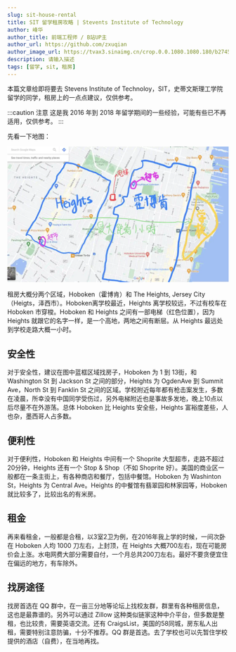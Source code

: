 ```yaml
---
slug: sit-house-rental
title: SIT 留学租房攻略 | Stevents Institute of Technology
author: 峰华
author_title: 前端工程师 / B站UP主
author_url: https://github.com/zxuqian
author_image_url: https://tvax3.sinaimg.cn/crop.0.0.1080.1080.180/b2745d44ly8g8s4muqeggj20u00u0n0k.jpg?KID=imgbed,tva&Expires=1582389585&ssig=EvXmyu%2FXsX
description: 请输入描述
tags: [留学, sit, 租房]
---
```


本篇文章给即将要去 Stevens Institute of Technoloy，SIT，史蒂文斯理工学院留学的同学，租房上的一点点建议，仅供参考。

:::caution 注意
这是我 2016 年到 2018 年留学期间的一些经验，可能有些已不再适用，仅供参考。
:::

<!-- truncate -->

先看一下地图：

![sit租房地图](./img/2021-06-03-22-14-11.webp)

租房大概分两个区域，Hoboken（霍博肯）和 The Heights, Jersey City（Heigts，泽西市）。Hoboken离学校最近，Heights 离学校较远，不过有校车在 Hoboken 市穿梭。Hoboken 和 Heights 之间有一部电梯（红色位置），因为 Heights 就跟它的名字一样，是一个高地，两地之间有断层。从 Heights 最远处到学校走路大概一小时。

## 安全性

对于安全性，建议在图中蓝框区域找房子，Hoboken 为 1 到 13街，和 Washington St 到 Jackson St 之间的部分，Heights 为 OgdenAve 到 Summit Ave，North St 到 Fanklin St 之间的区域。学校附近每年都有枪击案发生，多数在凌晨，所幸没有中国同学受伤过，另外电梯附近也是事故多发地，晚上10点以后尽量不在外游荡。总体 Hoboken 比 Heights 安全些，Heights 富裕度差些，人也杂，墨西哥人占多数。

## 便利性

对于便利性，Hoboken 和 Heights 中间有一个 Shoprite 大型超市，走路不超过20分钟，Heights 还有一个 Stop & Shop（不如 Shoprite 好）。美国的商业区一般都在一条主街上，有各种商店和餐厅，包括中餐馆。Hoboken 为 Washinton St，Heights 为 Central Ave。Heights 的中餐馆有翡翠园和林家园等，Hoboken 就比较多了，比较出名的有米房。

## 租金

再来看租金，一般都是合租，以3室2卫为例，在2016年我上学的时候，一间次卧在 Hoboken 人均 1000 刀左右，上封顶，在 Heights 大概700左右，现在可能房价会上涨。水电网费大部分需要自付，一个月总共200刀左右。最好不要贪便宜住在偏远的地方，有车除外。

## 找房途径

找房首选在 QQ 群中，在一亩三分地等论坛上找校友群，群里有各种租房信息，这也是最靠谱的。另外可以通过 Zillow 这种类似链家这种中介平台，但多数是整租，也比较贵，需要英语交流。还有 CraigsList，美国的58同城，房东私人出租，需要特别注意防骗，十分不推荐。QQ 群是首选。去了学校也可以先暂住学校提供的酒店（自费），在当地再找。